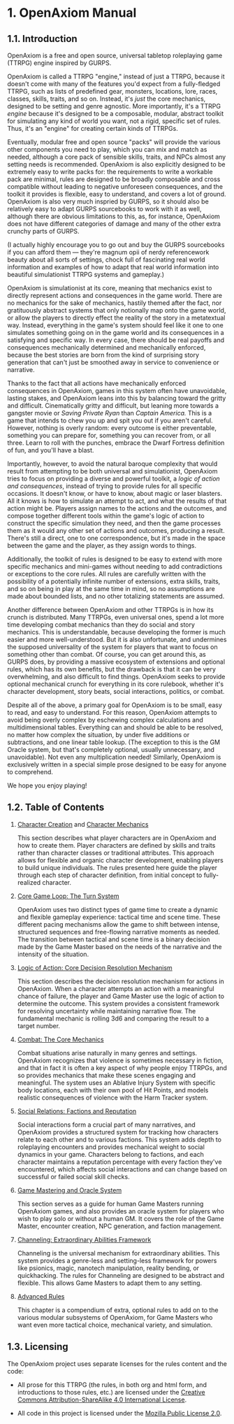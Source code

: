 # 1. OpenAxiom Manual

## 1.1. Introduction

OpenAxiom is a free and open source, universal tabletop roleplaying game (TTRPG) engine inspired by GURPS.

OpenAxiom is called a TTRPG "engine," instead of just a TTRPG, because it doesn't come with many of the features you'd expect from a fully-fledged TTRPG, such as lists of predefined gear, monsters, locations, lore, races, classes, skills, traits, and so on. Instead, it's *just* the core mechanics, designed to be setting and genre agnostic. More importantly, it's a TTRPG *engine* because it's designed to be a composable, modular, abstract toolkit for simulating any kind of world you want, not a rigid, specific set of rules. Thus, it's an "engine" for creating certain kinds of TTRPGs.

Eventually, modular free and open source "packs" will provide the various other components you need to play, which you can mix and match as needed, although a core pack of sensible skills, traits, and NPCs almost any setting needs is recommended. OpenAxiom is also explicitly designed to be extremely easy to write packs for: the requirements to write a workable pack are minimal, rules are designed to be broadly composable and cross compatible without leading to negative unforeseen consequences, and the toolkit it provides is flexible, easy to understand, and covers a lot of ground. OpenAxiom is also very much inspried by GURPS, so it should also be relatively easy to adapt GURPS sourcebooks to work with it as well, although there are obvious limitations to this, as, for instance, OpenAxiom does not have different categories of damage and many of the other extra crunchy parts of GURPS.

(I actually highly encourage you to go out and buy the GURPS sourcebooks if you can afford them — they're magnum opii of nerdy referencework beauty about all sorts of settings, chock full of fascinating real world information and examples of how to adapt that real world information into beautiful simulationist TTRPG systems and gameplay.)

OpenAxiom is simulationist at its core, meaning that mechanics exist to directly represent actions and consequences in the game world. There are no mechanics for the sake of mechanics, hastily themed after the fact, nor gratituously abstract systems that only notionally map onto the game world, or allow the players to directly effect the reality of the story in a metatextual way. Instead, everything in the game's system should feel like it one to one simulates something going on in the game world and its consequences in a satisfying and specific way. In every case, there should be real payoffs and consequences mechanically determined and mechanically enforced, because the best stories are born from the kind of surprising story generation that can't just be smoothed away in service to convenience or narrative.

Thanks to the fact that all actions have mechanically enforced consequences in OpenAxiom, games in this system often have unavoidable, lasting stakes, and OpenAxiom leans into this by balancing toward the gritty and difficult. Cinematically gritty and difficult, but leaning more towards a gangster movie or *Saving Private Ryan* than *Captain America.* This is a game that intends to chew you up and spit you out if you aren't careful. However, nothing is overly random: every outcome is either preventable, something you can prepare for, something you can recover from, or all three. Learn to roll with the punches, embrace the Dwarf Fortress definition of fun, and you'll have a blast.

Importantly, however, to avoid the natural baroque complexity that would result from attempting to be both universal and simulationist, OpenAxiom tries to focus on providing a diverse and powerful toolkit, a *logic of action and consequences*, instead of trying to provide rules for all specific occasions. It doesn't know, or have to know, about magic or laser blasters. All it knows is how to simulate an attempt to act, and what the results of that action might be. Players assign names to the actions and the outcomes, and compose together different tools within the game's logic of action to construct the specific simulation they need, and then the game processes them as it would any other set of actions and outcomes, producing a result. There's still a direct, one to one correspondence, but it's made in the space between the game and the player, as they assign words to things.

Additionally, the toolkit of rules is designed to be easy to extend with more specific mechanics and mini-games without needing to add contradictions or exceptions to the core rules. All rules are carefully written with the possibility of a potentially infinite number of extensions, extra skills, traits, and so on being in play at the same time in mind, so no assumptions are made about bounded lists, and no other totalizing statements are assumed.

Another difference between OpenAxiom and other TTRPGs is in how its crunch is distributed. Many TTRPGs, even universal ones, spend a lot more time developing combat mechanics than they do social and story mechanics. This is understandable, because developing the former is much easier and more well-understood. But it is also unfortunate, and undermines the supposed universality of the system for players that want to focus on something other than combat. Of course, you can get around this, as GURPS does, by providing a massive ecosystem of extensions and optional rules, which has its own benefits, but the drawback is that it can be very overwhelming, and also difficult to find things. OpenAxiom seeks to provide optional mechanical crunch for everything in its core rulebook, whether it's character development, story beats, social interactions, politics, or combat.

Despite all of the above, a primary goal for OpenAxiom is to be small, easy to read, and easy to understand. For this reason, OpenAxiom attempts to avoid being overly complex by eschewing complex calculations and multidimensional tables. Everything can and should be able to be resolved, no matter how complex the situation, by under five additions or subtractions, and one linear table lookup. (The exception to this is the GM Oracle system, but that's completely optional, usually unnecessary, and unavoidable). Not even any multiplication needed! Similarly, OpenAxiom is exclusively written in a special simple prose designed to be easy for anyone to comprehend.

We hope you enjoy playing!

## 1.2. Table of Contents

1. [Character Creation](character_creation.md) and [Character Mechanics](character_mechanics.md)

      This section describes what player characters are in OpenAxiom and how to create them. Player characters are defined by skills and traits rather than character classes or traditional attributes. This approach allows for flexible and organic character development, enabling players to build unique individuals. The rules presented here guide the player through each step of character definition, from initial concept to fully-realized character.

2. [Core Game Loop: The Turn System](core_game_loop.md)

      OpenAxiom uses two distinct types of game time to create a dynamic and flexible gameplay experience: tactical time and scene time. These different pacing mechanisms allow the game to shift between intense, structured sequences and free-flowing narrative moments as needed. The transition between tactical and scene time is a binary decision made by the Game Master based on the needs of the narrative and the intensity of the situation.

3. [Logic of Action: Core Decision Resolution Mechanism](logic_of_action.md)

      This section describes the decision resolution mechanism for actions in OpenAxiom. When a character attempts an action with a meaningful chance of failure, the player and Game Master use the logic of action to determine the outcome. This system provides a consistent framework for resolving uncertainty while maintaining narrative flow. The fundamental mechanic is rolling 3d6 and comparing the result to a target number.

4. [Combat: The Core Mechanics](combat.md)

      Combat situations arise naturally in many genres and settings. OpenAxiom recognizes that violence is sometimes necessary in fiction, and that in fact it is often a key aspect of why people enjoy TTRPGs, and so provides mechanics that make these scenes engaging and meaningful. The system uses an Ablative Injury System with specific body locations, each with their own pool of Hit Points, and models realistic consequences of violence with the Harm Tracker system.

5. [Social Relations: Factions and Reputation](social_relations.md)

      Social interactions form a crucial part of many narratives, and OpenAxiom provides a structured system for tracking how characters relate to each other and to various factions. This system adds depth to roleplaying encounters and provides mechanical weight to social dynamics in your game. Characters belong to factions, and each character maintains a reputation percentage with every faction they've encountered, which affects social interactions and can change based on successful or failed social skill checks.

6. [Game Mastering and Oracle System](game_mastering.md)

      This section serves as a guide for human Game Masters running OpenAxiom games, and also provides an oracle system for players who wish to play solo or without a human GM. It covers the role of the Game Master, encounter creation, NPC generation, and faction management.

7. [Channeling: Extraordinary Abilities Framework](channeling.md)

      Channeling is the universal mechanism for extraordinary abilities. This system provides a genre-less and setting-less framework for powers like psionics, magic, nanotech manipulation, reality bending, or quickhacking. The rules for Channeling are designed to be abstract and flexible. This allows Game Masters to adapt them to any setting.

8. [Advanced Rules](advanced.md)

      This chapter is a compendium of extra, optional rules to add on to the various modular subsystems of OpenAxiom, for Game Masters who want even more tactical choice, mechanical variety, and simulation.

## 1.3. Licensing

The OpenAxiom project uses separate licenses for the rules content and the code:

- All prose for this TTRPG (the rules, in both org and html form, and introductions to those rules, etc.) are licensed under the [Creative Commons Attribution-ShareAlike 4.0 International License](https://creativecommons.org/licenses/by-sa/4.0/legalcode.txt).

- All code in this project is licensed under the [Mozilla Public License 2.0](https://www.mozilla.org/media/MPL/2.0/index.f75d2927d3c1.txt).
